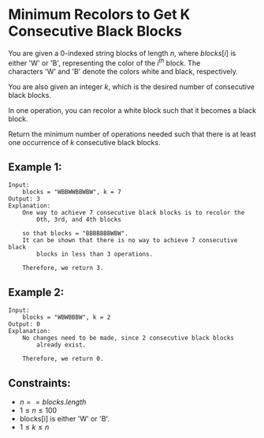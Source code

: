 # Minimum Recolors to Get K Consecutive Black Blocks

You are given a 0-indexed string blocks of length $n$, where $blocks[i]$ is  
either 'W' or 'B', representing the color of the $i^{th}$ block. The  
characters 'W' and 'B' denote the colors white and black, respectively.

You are also given an integer $k$, which is the desired number of consecutive  
black blocks.

In one operation, you can recolor a white block such that it becomes a black  
block.

Return the minimum number of operations needed such that there is at least  
one occurrence of $k$ consecutive black blocks.

 

## Example 1:

    Input: 
        blocks = "WBBWWBBWBW", k = 7
    Output: 3
    Explanation:
        One way to achieve 7 consecutive black blocks is to recolor the 
            0th, 3rd, and 4th blocks

        so that blocks = "BBBBBBBWBW". 
        It can be shown that there is no way to achieve 7 consecutive black 
            blocks in less than 3 operations.

        Therefore, we return 3.

## Example 2:

    Input: 
        blocks = "WBWBBBW", k = 2
    Output: 0
    Explanation:
        No changes need to be made, since 2 consecutive black blocks 
            already exist.

        Therefore, we return 0.
        
        

## Constraints:

* $n == blocks.length$
* $1 \le n \le 100$
* blocks[i] is either 'W' or 'B'.
* $1 \le k \le n$

